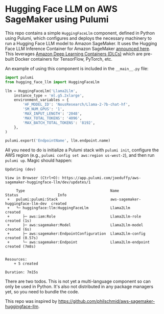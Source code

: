 # Hugging Face LLM on AWS SageMaker using Pulumi

This repo contains a simple `HuggingFaceLlm` component, defined in Python using Pulumi, which configures
and deploys the necessary machinery to run a Hugging Face LLM model to Amazon SageMaker. It uses the Hugging Face
LLM Inference Container for Amazon SageMaker [announced here](https://huggingface.co/blog/sagemaker-huggingface-llm).
This leverages [Amazon Deep Learning Containers (DLCs)](
https://docs.aws.amazon.com/deep-learning-containers/latest/devguide/what-is-dlc.html) which are pre-built Docker
containers for TensorFlow, PyTorch, etc.

An example of using this component is included in the `__main__.py` file:

```python
import pulumi
from hugging_face_llm import HuggingFaceLlm

llm = HuggingFaceLlm('Llama2Llm',
    instance_type = 'ml.g5.2xlarge',
    environment_variables = {
        'HF_MODEL_ID': 'NousResearch/Llama-2-7b-chat-hf',
        'SM_NUM_GPUS': '1',
        'MAX_INPUT_LENGTH': '2048',
        'MAX_TOTAL_TOKENS': '4096',
        'MAX_BATCH_TOTAL_TOKENS': '8192',
    },
)

pulumi.export('EndpointName', llm.endpoint.name)
```

All you need to do is initialize a Pulumi stack with `pulumi init`, configure the AWS region
(e.g., `pulumi config set aws:region us-west-2`), and then run `pulumi up`. Magic should happen:

```
Updating (dev)

View in Browser (Ctrl+O): https://app.pulumi.com/joeduffy/aws-sagemaker-huggingface-llm/dev/updates/1

     Type                                       Name                               Status                  Info
 +   pulumi:pulumi:Stack                        aws-sagemaker-huggingface-llm-dev  created
 +   └─ huggingface:llm:HuggingFaceLlm          Llama2Llm                          created
 +      ├─ aws:iam:Role                         Llama2Llm-role                     created (1s)
 +      ├─ aws:sagemaker:Model                  Llama2Llm-model                    created (6s)
 +      ├─ aws:sagemaker:EndpointConfiguration  Llama2Llm-config                   created (0.57s)
 +      └─ aws:sagemaker:Endpoint               Llama2Llm-endpoint                 created (7m8s)


Resources:
    + 5 created

Duration: 7m15s
```


There are two todos. This is not yet a multi-language component so can only be used in Python. It's also not
distributed in any package managers yet, so you need to bundle the code.

This repo was inspired by https://github.com/philschmid/aws-sagemaker-huggingface-llm.
